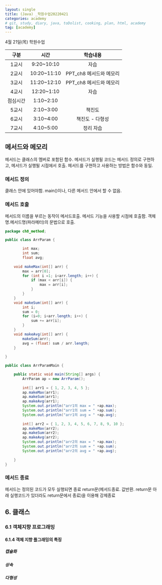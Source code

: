 ```yaml
---
layout: single
title: (Java) _학원수업20220421
categories: academy
# git, study, diary, java, toDolist, cooking, plan, html, academy
tag: [academy] 
---
```


4월 21일(목) 학원수업

|구분|시간|학습내용|
|:--:|:--:|:--:| 
|1교시|9:20~10:10|자습|
|2교시|10:20~11:10|PPT_ch8 메서드와 메모리|
|3교시|11:20~12:10|PPT_ch8 메서드와 메모리|
|4교시|12:20~1:10|자습|
|점심시간|1:10~2:10||
|5교시|2:10~3:00|책진도|
|6교시|3:10~4:00|책진도 - 다형성|
|7교시|4:10~5:00|정리 자습|

## 메서드와 메모리

메서드는 클래스의 멤버로 포함된 함수.
메서드가 실행될 코드는 메서드 정의로 구현하고,
메서드가 실행될 시점에서 호출.
메서드를 구현하고 사용하는 방법은 함수와 동일.


### 메서드 정의

클래스 안에 있어야함. main()이나, 다른 메서드 안에서 할 수 없음.


### 메서드 호출

메서드의 이름을 부르는 동작이 메서드호출. 
메서드 기능을 사용할 시점에 호출함.
객체명.메서드명(파라메터)의 문법으로 호출.

~~~java
package ch8_method;

public class ArrParam {

		int max;
		int sum;
		float avg;
		
	void makeMax(int[] arr) {
		max = arr[0];
		for (int i =1; i<arr.length; i++) {
			if (max < arr[i]) {
				max = arr[i];
			}
		}
	}
	void makeSum(int[] arr) {
		int i;
		sum = 0;
		for (i=0; i<arr.length; i++) {
			sum += arr[i];
		}
	}
	void makeAvg(int[] arr) {
		makeSum(arr);
		avg = (float) sum / arr.length;
	}
	
}

public class ArrParamMain {

	public static void main(String[] args) {
		ArrParam ap = new ArrParam();
		
		int[] arr1 = { 1, 2, 3, 4, 5 };
		ap.makeMax(arr1);
		ap.makeSum(arr1);
		ap.makeAvg(arr1);
		System.out.println("arr1의 max = " +ap.max);
		System.out.println("arr1의 sum = " +ap.sum);
		System.out.println("arr1의 avg = " +ap.avg);
	
		int[] arr2 = { 1, 2, 3, 4, 5, 6, 7, 8, 9, 10 };
		ap.makeMax(arr2);
		ap.makeSum(arr2);
		ap.makeAvg(arr2);
		System.out.println("arr2의 max = " +ap.max);
		System.out.println("arr2의 sum = " +ap.sum);
		System.out.println("arr2의 avg = " +ap.avg);
	
	}
}
~~~

### 메서드 종료

메서드는 정의된 코드가 모두 실행되면 종료
return문(메서드종료. 값반환. return문 아래 실행코드가 있더라도 return문에서 종료)을 이용해 강제종료


## 6. 클래스

### 6.1 객체지향 프로그래밍

#### 6.1.4 객체 지향 플그래밍의 특징


##### 캡슐화

##### 상속

##### 다형성
